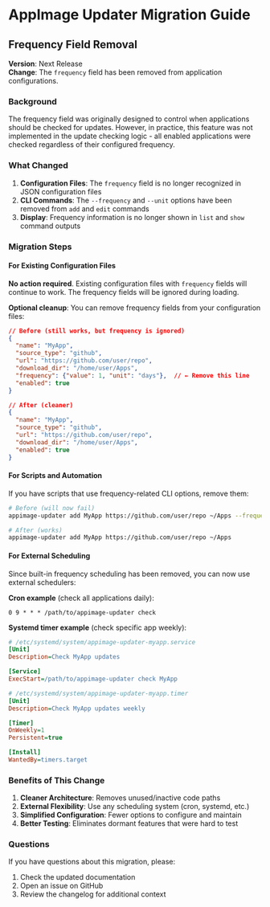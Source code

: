 # AppImage Updater Migration Guide

## Frequency Field Removal

**Version**: Next Release\
**Change**: The `frequency` field has been removed from application configurations.

### Background

The frequency field was originally designed to control when applications should be checked for updates. However, in practice, this feature was not implemented in the update checking logic - all enabled applications were checked regardless of their configured frequency.

### What Changed

1. **Configuration Files**: The `frequency` field is no longer recognized in JSON configuration files
1. **CLI Commands**: The `--frequency` and `--unit` options have been removed from `add` and `edit` commands
1. **Display**: Frequency information is no longer shown in `list` and `show` command outputs

### Migration Steps

#### For Existing Configuration Files

**No action required**. Existing configuration files with `frequency` fields will continue to work. The frequency fields will be ignored during loading.

**Optional cleanup**: You can remove frequency fields from your configuration files:

```json
// Before (still works, but frequency is ignored)
{
  "name": "MyApp",
  "source_type": "github",
  "url": "https://github.com/user/repo",
  "download_dir": "/home/user/Apps",
  "frequency": {"value": 1, "unit": "days"},  // ← Remove this line
  "enabled": true
}

// After (cleaner)
{
  "name": "MyApp",
  "source_type": "github",
  "url": "https://github.com/user/repo",
  "download_dir": "/home/user/Apps",
  "enabled": true
}
```

#### For Scripts and Automation

If you have scripts that use frequency-related CLI options, remove them:

```bash
# Before (will now fail)
appimage-updater add MyApp https://github.com/user/repo ~/Apps --frequency 2 --unit weeks

# After (works)
appimage-updater add MyApp https://github.com/user/repo ~/Apps
```

#### For External Scheduling

Since built-in frequency scheduling has been removed, you can now use external schedulers:

**Cron example** (check all applications daily):

```cron
0 9 * * * /path/to/appimage-updater check
```

**Systemd timer example** (check specific app weekly):

```ini
# /etc/systemd/system/appimage-updater-myapp.service
[Unit]
Description=Check MyApp updates

[Service]
ExecStart=/path/to/appimage-updater check MyApp

# /etc/systemd/system/appimage-updater-myapp.timer
[Unit]
Description=Check MyApp updates weekly

[Timer]
OnWeekly=1
Persistent=true

[Install]
WantedBy=timers.target
```

### Benefits of This Change

1. **Cleaner Architecture**: Removes unused/inactive code paths
1. **External Flexibility**: Use any scheduling system (cron, systemd, etc.)
1. **Simplified Configuration**: Fewer options to configure and maintain
1. **Better Testing**: Eliminates dormant features that were hard to test

### Questions

If you have questions about this migration, please:

1. Check the updated documentation
1. Open an issue on GitHub
1. Review the changelog for additional context
